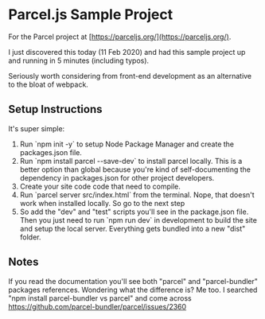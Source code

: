 # Parcel.js Sample Project

For the Parcel project at [https://parceljs.org/](https://parceljs.org/).

I just discovered this today (11 Feb 2020) and had this sample project up and running in 5 minutes (including typos).

Seriously worth considering from front-end development as an alternative to the bloat of webpack.


## Setup Instructions

It's super simple:

<ol>
    <li>Run `npm init -y` to setup Node Package Manager and create the packages.json file.</li>
    <li>Run `npm install parcel --save-dev` to install parcel locally. 
        This is a better option than global because you're kind of self-documenting the dependency in packages.json for other project developers.
    </li>
    <li>Create your site code code that need to compile.</li>
    <li>Run `parcel server src/index.html` from the terminal.
        Nope, that doesn't work when installed locally. So go to the next step
    </li>
    <li>So add the "dev" and "test" scripts you'll see in the package.json file. 
        Then you just need to run `npm run dev` in development to build the site and setup the local server.
        Everything gets bundled into a new "dist" folder.
    </li>
</ol>


## Notes

If you read the documentation you'll see both "parcel" and "parcel-bundler" packages references.
Wondering what the difference is? Me too. I searched "npm install parcel-bundler vs parcel" 
and come across <a href="https://github.com/parcel-bundler/parcel/issues/2360">https://github.com/parcel-bundler/parcel/issues/2360</a>